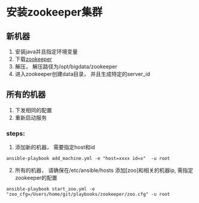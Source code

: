 # 安装zookeeper集群

## 新机器
1. 安装java并且指定环境变量
2. 下载[zookeeper](http://apache.mirrors.ionfish.org/zookeeper/zookeeper-3.4.13/zookeeper-3.4.13.tar.gz)
3. 解压， 解压路径为/opt/bigdata/zookeeper
4. 进入zookeeper创建data目录， 并且生成特定的server_id 


## 所有的机器
1. 下发相同的配置
2. 重新启动服务


### steps:
1. 添加新的机器， 需要指定host和id 
```shell
ansible-playbook add_machine.yml -e "host=xxxx id=x"  -u root
```

2. 所有的机器， 请确保在/etc/ansible/hosts 添加[zoo]和相关的机器ip, 需指定zookeeper的配置
```shell
ansible-playbook start_zoo.yml -e "zoo_cfg=/Users/home/git/playbooks/zookeeper/zoo.cfg" -u root
``` 


